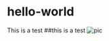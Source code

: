 # hello-world
This is a test
##this is a test
![pic](https://image.baidu.com/search/detail?ct=503316480&z=0&ipn=d&word=markdown&step_word=&hs=0&pn=11&spn=0&di=174921641620&pi=0&rn=1&tn=baiduimagedetail&is=0%2C0&istype=0&ie=utf-8&oe=utf-8&in=&cl=2&lm=-1&st=undefined&cs=1956900668%2C3604635551&os=3865062137%2C2306046029&simid=0%2C0&adpicid=0&lpn=0&ln=1936&fr=&fmq=1528440051480_R&fm=&ic=undefined&s=undefined&se=&sme=&tab=0&width=undefined&height=undefined&face=undefined&ist=&jit=&cg=&bdtype=0&oriquery=&objurl=http%3A%2F%2Fstatic7.photo.sina.com.cn%2Fmiddle%2F003eok13zy77sxehmLk86%26690&fromurl=ippr_z2C%24qAzdH3FAzdH3Fks52_z%26e3Bftgw_z%26e3Bv54_z%26e3BvgAzdH3FfAzdH3Fks52_ka0j9ac8a8adoefc_z%26e3Bip4s%3F6juj6%3Dokvw61&gsm=0&rpstart=0&rpnum=0&islist=&querylist=)

